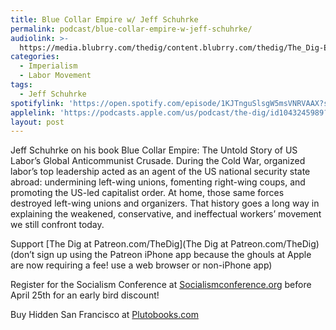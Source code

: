 ```yaml
---
title: Blue Collar Empire w/ Jeff Schuhrke
permalink: podcast/blue-collar-empire-w-jeff-schuhrke/
audiolink: >-
  https://media.blubrry.com/thedig/content.blubrry.com/thedig/The_Dig-EP_482-Schuhrke.mp3
categories:
  - Imperialism
  - Labor Movement
tags:
  - Jeff Schuhrke
spotifylink: 'https://open.spotify.com/episode/1KJTnguSlsgW5msVNRVAAX?si=3cd39ea7c66c4f5c'
applelink: 'https://podcasts.apple.com/us/podcast/the-dig/id1043245989?i=1000701955903'
layout: post
---
```


Jeff Schuhrke on his book Blue Collar Empire: The Untold Story of US Labor’s Global Anticommunist Crusade. During the Cold War, organized labor’s top leadership acted as an agent of the US national security state abroad: undermining left-wing unions, fomenting right-wing coups, and promoting the US-led capitalist order. At home, those same forces destroyed left-wing unions and organizers. That history goes a long way in explaining the weakened, conservative, and ineffectual workers’ movement we still confront today.

Support \[The Dig at Patreon.com/TheDig]\(The Dig at Patreon.com/TheDig)
(don’t sign up using the Patreon iPhone app because the ghouls at Apple are now requiring a fee! use a web browser or non-iPhone app)

Register for the Socialism Conference at [Socialismconference.org](Socialismconference.org) before April 25th for an early bird discount!

Buy Hidden San Francisco at [Plutobooks.com](Plutobooks.com)
